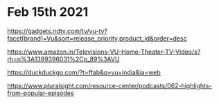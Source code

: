 # Feb 15th 2021

https://gadgets.ndtv.com/tv/vu-tv?facet[brand]=Vu&sort=release_priority,product_id&order=desc

https://www.amazon.in/Televisions-VU-Home-Theater-TV-Video/s?rh=n%3A1389396031%2Cp_89%3AVU

https://duckduckgo.com/?t=ffab&q=vu+india&ia=web

https://www.pluralsight.com/resource-center/podcasts/062-highlights-from-popular-episodes
